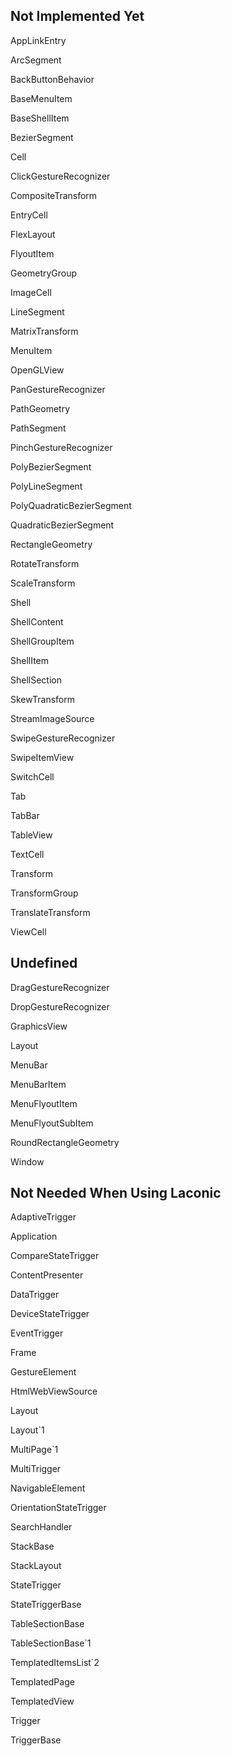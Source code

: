 ## Not Implemented Yet

AppLinkEntry

ArcSegment

BackButtonBehavior

BaseMenuItem

BaseShellItem

BezierSegment

Cell

ClickGestureRecognizer

CompositeTransform

EntryCell

FlexLayout

FlyoutItem

GeometryGroup

ImageCell

LineSegment

MatrixTransform

MenuItem

OpenGLView

PanGestureRecognizer

PathGeometry

PathSegment

PinchGestureRecognizer

PolyBezierSegment

PolyLineSegment

PolyQuadraticBezierSegment

QuadraticBezierSegment

RectangleGeometry

RotateTransform

ScaleTransform

Shell

ShellContent

ShellGroupItem

ShellItem

ShellSection

SkewTransform

StreamImageSource

SwipeGestureRecognizer

SwipeItemView

SwitchCell

Tab

TabBar

TableView

TextCell

Transform

TransformGroup

TranslateTransform

ViewCell

## Undefined

DragGestureRecognizer

DropGestureRecognizer

GraphicsView

Layout

MenuBar

MenuBarItem

MenuFlyoutItem

MenuFlyoutSubItem

RoundRectangleGeometry

Window

## Not Needed When Using Laconic

AdaptiveTrigger

Application

CompareStateTrigger

ContentPresenter

DataTrigger

DeviceStateTrigger

EventTrigger

Frame

GestureElement

HtmlWebViewSource

Layout

Layout`1

MultiPage`1

MultiTrigger

NavigableElement

OrientationStateTrigger

SearchHandler

StackBase

StackLayout

StateTrigger

StateTriggerBase

TableSectionBase

TableSectionBase`1

TemplatedItemsList`2

TemplatedPage

TemplatedView

Trigger

TriggerBase

